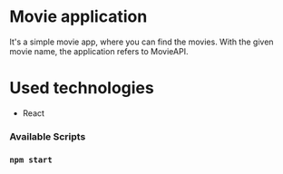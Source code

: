 # Movie application


 It's a simple movie app, where you can find the movies. With the given movie name, the application refers to MovieAPI.

 # Used technologies
 * React


### Available Scripts


### `npm start`
